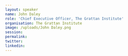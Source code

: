 ```yaml
---
layout: speaker
name: John Daley
role: 'Chief Executive Officer, The Grattan Institute'
organisation: The Grattan Institute
image: /uploads/John Daley.png
session:
permalink:
twitter:
linkedin:
---
```



